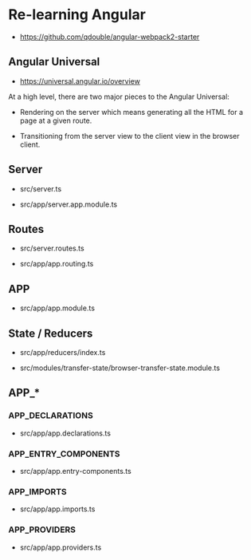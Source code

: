 # Re-learning Angular

 * https://github.com/qdouble/angular-webpack2-starter

## Angular Universal

 - https://universal.angular.io/overview

At a high level, there are two major pieces to the Angular Universal:

 * Rendering on the server which means generating all the HTML for a page at a given route.

 * Transitioning from the server view to the client view in the browser client.

## Server

 * src/server.ts

 * src/app/server.app.module.ts

## Routes

 * src/server.routes.ts

 * src/app/app.routing.ts

## APP

 * src/app/app.module.ts

## State / Reducers

 * src/app/reducers/index.ts

 * src/modules/transfer-state/browser-transfer-state.module.ts

## APP_*

### APP_DECLARATIONS

 * src/app/app.declarations.ts

### APP_ENTRY_COMPONENTS

 * src/app/app.entry-components.ts

### APP_IMPORTS

 * src/app/app.imports.ts

### APP_PROVIDERS

 * src/app/app.providers.ts
